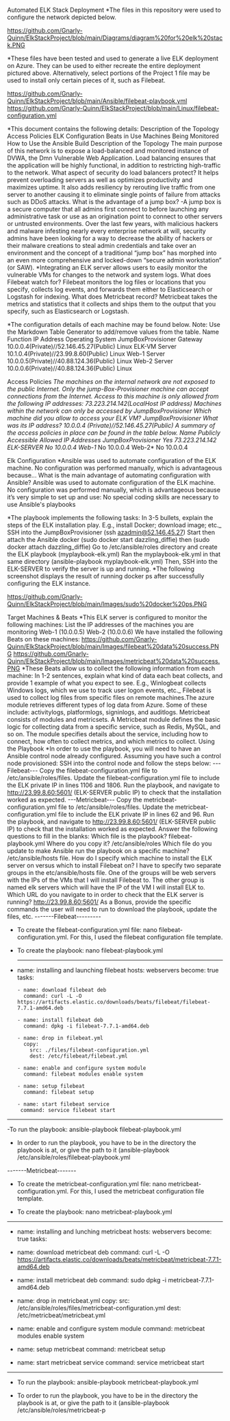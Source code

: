 Automated ELK Stack Deployment
*The files in this repository were used to configure the network depicted below.

https://github.com/Gnarly-Quinn/ElkStackProject/blob/main/Diagrams/diagram%20for%20elk%20stack.PNG

 
*These files have been tested and used to generate a live ELK deployment on Azure. They can be used to either recreate the entire deployment pictured above. Alternatively, select portions of the Project 1 file may be used to install only certain pieces of it, such as Filebeat.
 
https://github.com/Gnarly-Quinn/ElkStackProject/blob/main/Ansible/filebeat-playbook.yml
https://github.com/Gnarly-Quinn/ElkStackProject/blob/main/Linux/filebeat-configuration.yml
 
*This document contains the following details:
Description of the Topology
Access Policies
ELK Configuration
Beats in Use
Machines Being Monitored
How to Use the Ansible Build
Description of the Topology
The main purpose of this network is to expose a load-balanced and monitored instance of DVWA, the Dmn Vulnerable Web Application.
Load balancing ensures that the application will be highly functional, in addition to restricting high-traffic to the network.
What aspect of security do load balancers protect?
It helps prevent overloading servers as well as optimizes productivity and maximizes uptime.
It also adds resiliency by rerouting live traffic from one server to another causing it to eliminate single points of failure from attacks such as DDoS attacks.
What is the advantage of a jump box?
-A jump box is a secure computer that all admins first connect to before launching any administrative task or use as an origination point to connect to other servers or untrusted environments. Over the last few years, with malicious hackers and malware infesting nearly every enterprise network at will, security admins have been looking for a way to decrease the ability of hackers or their malware creations to steal admin credentials and take over an environment and the concept of a traditional “jump box” has morphed into an even more comprehensive and locked-down “secure admin workstation” (or SAW).
*Integrating an ELK server allows users to easily monitor the vulnerable VMs for changes to the network and system logs.
What does Filebeat watch for?
Filebeat monitors the log files or locations that you specify, collects log events, and forwards them either to Elasticsearch or Logstash for indexing.
What does Metricbeat record?
Metricbeat takes the metrics and statistics that it collects and ships them to the output that you specify, such as Elasticsearch or Logstash.

*The configuration details of each machine may be found below. Note: Use the Markdown Table Generator to add/remove values from the table.
Name
Function
IP Address
Operating System
JumpBoxProvisioner
Gateway
10.0.0.4(Private)//52.146.45.27(Public)
Linux
ELK-VM
Server
10.1.0.4(Private)//23.99.8.60(Public)
Linux
Web-1
Server
10.0.0.5(Private)//40.88.124.36(Public)
Linux
Web-2
Server
10.0.0.6(Private)//40.88.124.36(Public)
Linux

Access Policies
*The machines on the internal network are not exposed to the public Internet.
Only the jump-Box-Provisioner machine can accept connections from the Internet.
Access to this machine is only allowed from the following IP addresses:
73.223.214.142(LocalHost IP address)
*Machines within the network can only be accessed by JumpBoxProvisioner
Which machine did you allow to access your ELK VM?
JumpBoxProvisioner
What was its IP address?
10.0.0.4 (Private)//52.146.45.27(Public)
A summary of the access policies in place can be found in the table below.
Name
Publicly Accessible
Allowed IP Addresses
JumpBoxProvisioner
Yes
73.223.214.142
ELK-SERVER*
No
10.0.0.4
Web-1*
No
10.0.0.4
Web-2*
No
10.0.0.4

 
Elk Configuration
*Ansible was used to automate configuration of the ELK machine. No configuration was performed manually, which is advantageous because...
What is the main advantage of automating configuration with Ansible?
Ansible was used to automate configuration of the ELK machine. No configuration was performed manually, which is advantageous because it’s very simple to set up and use: No special coding skills are necessary to use Ansible's playbooks 

*The playbook implements the following tasks:
In 3-5 bullets, explain the steps of the ELK installation play. E.g., install Docker; download image; etc._
SSH into the JumpBoxProvisioner (ssh azadmin@52.146.45.27)
Start then attach the Ansible docker (sudo docker start dazzling_diffie) then (sudo docker attach dazzling_diffie)
Go to /etc/ansible/roles directory and create the ELK playbook (myplaybook-elk.yml)
Ran the myplaybook-elk.yml in that same directory (ansible-playbook myplaybook-elk.yml)
Then, SSH into the ELK-SERVER to verify the server is up and running.
*The following screenshot displays the result of running docker ps after successfully configuring the ELK instance.

https://github.com/Gnarly-Quinn/ElkStackProject/blob/main/Images/sudo%20docker%20ps.PNG
 
Target Machines & Beats
*This ELK server is configured to monitor the following machines:
List the IP addresses of the machines you are monitoring
Web-1 (10.0.0.5)
Web-2 (10.0.0.6)
We have installed the following Beats on these machines:
https://github.com/Gnarly-Quinn/ElkStackProject/blob/main/Images/filebeat%20data%20success.PNG
https://github.com/Gnarly-Quinn/ElkStackProject/blob/main/Images/metricbeat%20data%20success.PNG
*These Beats allow us to collect the following information from each machine:
In 1-2 sentences, explain what kind of data each beat collects, and provide 1 example of what you expect to see. E.g., Winlogbeat collects Windows logs, which we use to track user logon events, etc._
Filebeat is used to collect log files from specific files on remote machines.The azure module retrieves different types of log data from Azure. Some of these include: activitylogs, platformlogs, signinlogs, and auditlogs.
Metricbeat consists of modules and metricsets. A Metricbeat module defines the basic logic for collecting data from a specific service, such as Redis, MySQL, and so on. The module specifies details about the service, including how to connect, how often to collect metrics, and which metrics to collect.
Using the Playbook
*In order to use the playbook, you will need to have an Ansible control node already configured. Assuming you have such a control node provisioned:
SSH into the control node and follow the steps below:
---Filebeat---
Copy the filebeat-configuration.yml file to /etc/ansible/roles/files.
Update the filebeat-configuration.yml file to include the ELK private IP in lines 1106 and 1806.
Run the playbook, and navigate to http://23.99.8.60:5601/ (ELK-SERVER public IP) to check that the installation worked as expected.
---Metricbeat---
Copy the metricbeat-configuration.yml file to /etc/ansible/roles/files.
Update the metricbeat-configuration.yml file to include the ELK private IP in lines 62 and 96.
Run the playbook, and navigate to http://23.99.8.60:5601/ (ELK-SERVER public IP) to check that the installation worked as expected.
Answer the following questions to fill in the blanks:
Which file is the playbook? filebeat-playbook.yml
Where do you copy it? /etc/ansible/roles
Which file do you update to make Ansible run the playbook on a specific machine? /etc/ansible/hosts file.
How do I specify which machine to install the ELK server on versus which to install Filebeat on? I have to specify two separate groups in the etc/ansible/hosts file. One of the groups will be web servers with the IPs of the VMs that I will install Filebeat to. The other group is named elk servers which will have the IP of the VM I will install ELK to.
Which URL do you navigate to in order to check that the ELK server is running? http://23.99.8.60:5601/
As a Bonus, provide the specific commands the user will need to run to download the playbook, update the files, etc.
 -------Filebeat---------

- To create the filebeat-configuration.yml file: nano filebeat-configuration.yml. For this, I used the filebeat configuration file template.

- To create the playbook: nano filebeat-playbook.yml

  ---
 - name: installing and launching filebeat
	   hosts: webservers
       become: true
       tasks:

	   - name: download filebeat deb
  	     command: curl -L -O https://artifacts.elastic.co/downloads/beats/filebeat/filebeat-7.7.1-amd64.deb

	   - name: install filebeat deb
  	     command: dpkg -i filebeat-7.7.1-amd64.deb

	   - name: drop in filebeat.yml
  	     copy:
   	       src: ./files/filebeat-configuration.yml
   	       dest: /etc/filebeat/filebeat.yml

	   - name: enable and configure system module
  	     command: filebeat modules enable system

	   - name: setup filebeat
  	     command: filebeat setup

	   - name: start filebeat service
  	    command: service filebeat start
---
-To run the playbook: ansible-playbook filebeat-playbook.yml

* In order to run the playbook, you have to be in the directory the playbook is at, or give the path to it (ansible-playbook /etc/ansible/roles/filebeat-playbook.yml


-------Metricbeat-------

- To create the metricbeat-configuration.yml file: nano metricbeat-configuration.yml. For this, I used the metricbeat configuration file template.

- To create the playbook: nano metricbeat-playbook.yml

---
  - name: installing and lunching metricbeat
    hosts: webservers
    become: true
    tasks:
    
  - name: download metricbeat deb
    command: curl -L -O https://artifacts.elastic.co/downloads/beats/metricbeat/metricbeat-7.7.1-amd64.deb
    
  - name: install metricbeat deb
    command: sudo dpkg -i metricbeat-7.7.1-amd64.deb
    
  - name: drop in metricbeat.yml
    copy:
      src: /etc/ansible/roles/files/metricbeat-configuration.yml
      dest: /etc/metricbeat/metricbeat.yml
      
   - name: enable and configure system module
     command: metricbeat modules enable system
     
   - name: setup metricbeat
     command: metricbeat setup
     
   - name: start metricbeat service
     command: service metricbeat start
     
   ---
   
   - To run the playbook: ansible-playbook metricbeat-playbook.yml
   
   * To order to run the playbook, you have to be in the directory the playbook is at, or give the path to it (ansible-playbook /etc/ansible/roles/metricbeat-p

